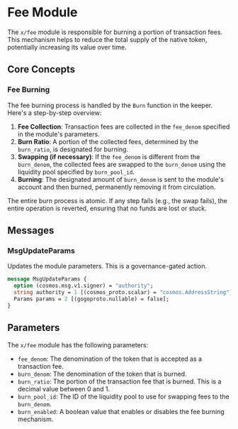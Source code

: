 # Fee Module

The `x/fee` module is responsible for burning a portion of transaction fees. This mechanism helps to reduce the total supply of the native token, potentially increasing its value over time.

## Core Concepts

### Fee Burning

The fee burning process is handled by the `Burn` function in the keeper. Here's a step-by-step overview:

1.  **Fee Collection**: Transaction fees are collected in the `fee_denom` specified in the module's parameters.
2.  **Burn Ratio**: A portion of the collected fees, determined by the `burn_ratio`, is designated for burning.
3.  **Swapping (if necessary)**: If the `fee_denom` is different from the `burn_denom`, the collected fees are swapped to the `burn_denom` using the liquidity pool specified by `burn_pool_id`.
4.  **Burning**: The designated amount of `burn_denom` is sent to the module's account and then burned, permanently removing it from circulation.

The entire burn process is atomic. If any step fails (e.g., the swap fails), the entire operation is reverted, ensuring that no funds are lost or stuck.

## Messages

### MsgUpdateParams

Updates the module parameters. This is a governance-gated action.

```protobuf
message MsgUpdateParams {
  option (cosmos.msg.v1.signer) = "authority";
  string authority = 1 [(cosmos_proto.scalar) = "cosmos.AddressString"];
  Params params = 2 [(gogoproto.nullable) = false];
}
```

## Parameters

The `x/fee` module has the following parameters:

- `fee_denom`: The denomination of the token that is accepted as a transaction fee.
- `burn_denom`: The denomination of the token that is burned.
- `burn_ratio`: The portion of the transaction fee that is burned. This is a decimal value between 0 and 1.
- `burn_pool_id`: The ID of the liquidity pool to use for swapping fees to the `burn_denom`.
- `burn_enabled`: A boolean value that enables or disables the fee burning mechanism.